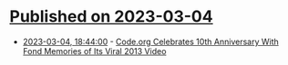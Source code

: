 # [Published on 2023-03-04](index.md)

* [2023-03-04, 18:44:00](https://news.slashdot.org/story/23/03/04/1839259/codeorg-celebrates-10th-anniversary-with-fond-memories-of-its-viral-2013-video?utm_source=rss1.0mainlinkanon&utm_medium=feed) - [Code.org Celebrates 10th Anniversary With Fond Memories of Its Viral 2013 Video](https://news.slashdot.org/story/23/03/04/1839259/codeorg-celebrates-10th-anniversary-with-fond-memories-of-its-viral-2013-video?utm_source=rss1.0mainlinkanon&utm_medium=feed)
